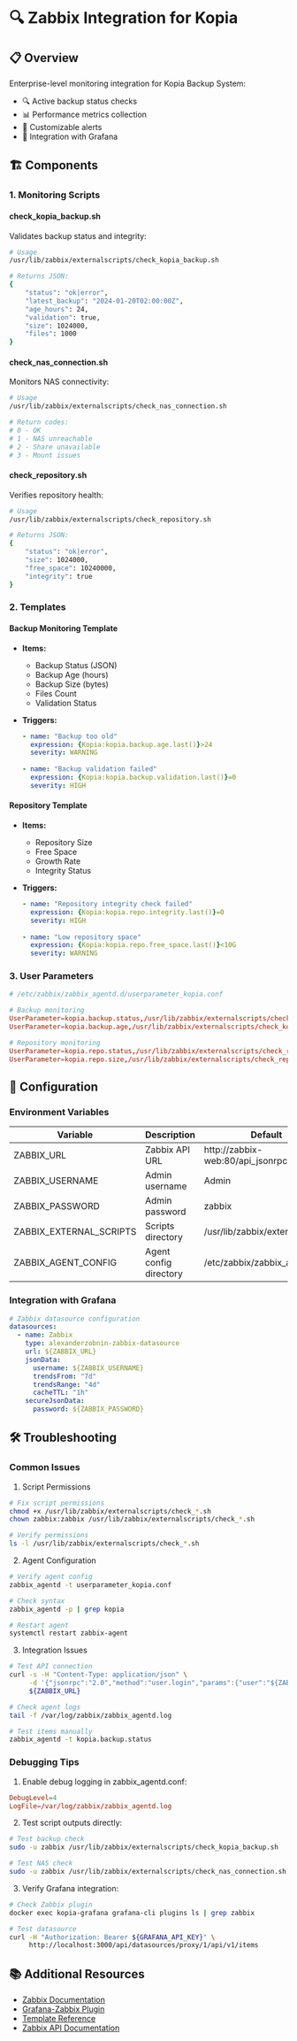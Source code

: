 # 🔍 Zabbix Integration for Kopia

## 📋 Overview
Enterprise-level monitoring integration for Kopia Backup System:
- 🔍 Active backup status checks
- 📊 Performance metrics collection
- 🚨 Customizable alerts
- 📱 Integration with Grafana

## 🏗️ Components

### 1. Monitoring Scripts

#### check_kopia_backup.sh
Validates backup status and integrity:
```bash
# Usage
/usr/lib/zabbix/externalscripts/check_kopia_backup.sh

# Returns JSON:
{
    "status": "ok|error",
    "latest_backup": "2024-01-20T02:00:00Z",
    "age_hours": 24,
    "validation": true,
    "size": 1024000,
    "files": 1000
}
```

#### check_nas_connection.sh
Monitors NAS connectivity:
```bash
# Usage
/usr/lib/zabbix/externalscripts/check_nas_connection.sh

# Return codes:
# 0 - OK
# 1 - NAS unreachable
# 2 - Share unavailable
# 3 - Mount issues
```

#### check_repository.sh
Verifies repository health:
```bash
# Usage
/usr/lib/zabbix/externalscripts/check_repository.sh

# Returns JSON:
{
    "status": "ok|error",
    "size": 1024000,
    "free_space": 10240000,
    "integrity": true
}
```

### 2. Templates

#### Backup Monitoring Template
- **Items:**
  - Backup Status (JSON)
  - Backup Age (hours)
  - Backup Size (bytes)
  - Files Count
  - Validation Status

- **Triggers:**
  ```yaml
  - name: "Backup too old"
    expression: {Kopia:kopia.backup.age.last()}>24
    severity: WARNING
    
  - name: "Backup validation failed"
    expression: {Kopia:kopia.backup.validation.last()}=0
    severity: HIGH
  ```

#### Repository Template
- **Items:**
  - Repository Size
  - Free Space
  - Growth Rate
  - Integrity Status

- **Triggers:**
  ```yaml
  - name: "Repository integrity check failed"
    expression: {Kopia:kopia.repo.integrity.last()}=0
    severity: HIGH
    
  - name: "Low repository space"
    expression: {Kopia:kopia.repo.free_space.last()}<10G
    severity: WARNING
  ```

### 3. User Parameters
```conf
# /etc/zabbix/zabbix_agentd.d/userparameter_kopia.conf

# Backup monitoring
UserParameter=kopia.backup.status,/usr/lib/zabbix/externalscripts/check_kopia_backup.sh
UserParameter=kopia.backup.age,/usr/lib/zabbix/externalscripts/check_kopia_backup.sh | jq .age_hours

# Repository monitoring
UserParameter=kopia.repo.status,/usr/lib/zabbix/externalscripts/check_repository.sh
UserParameter=kopia.repo.size,/usr/lib/zabbix/externalscripts/check_repository.sh | jq .size
```

## 🔧 Configuration

### Environment Variables
| Variable | Description | Default | Example |
|----------|-------------|---------|---------|
| ZABBIX_URL | Zabbix API URL | http://zabbix-web:80/api_jsonrpc.php | http://zabbix.local/api_jsonrpc.php |
| ZABBIX_USERNAME | Admin username | Admin | zabbix_admin |
| ZABBIX_PASSWORD | Admin password | zabbix | secure-password |
| ZABBIX_EXTERNAL_SCRIPTS | Scripts directory | /usr/lib/zabbix/externalscripts | /opt/zabbix/scripts |
| ZABBIX_AGENT_CONFIG | Agent config directory | /etc/zabbix/zabbix_agentd.d | /etc/zabbix/conf.d |

### Integration with Grafana
```yaml
# Zabbix datasource configuration
datasources:
  - name: Zabbix
    type: alexanderzobnin-zabbix-datasource
    url: ${ZABBIX_URL}
    jsonData:
      username: ${ZABBIX_USERNAME}
      trendsFrom: "7d"
      trendsRange: "4d"
      cacheTTL: "1h"
    secureJsonData:
      password: ${ZABBIX_PASSWORD}
```

## 🛠 Troubleshooting

### Common Issues

1. Script Permissions
```bash
# Fix script permissions
chmod +x /usr/lib/zabbix/externalscripts/check_*.sh
chown zabbix:zabbix /usr/lib/zabbix/externalscripts/check_*.sh

# Verify permissions
ls -l /usr/lib/zabbix/externalscripts/check_*.sh
```

2. Agent Configuration
```bash
# Verify agent config
zabbix_agentd -t userparameter_kopia.conf

# Check syntax
zabbix_agentd -p | grep kopia

# Restart agent
systemctl restart zabbix-agent
```

3. Integration Issues
```bash
# Test API connection
curl -s -H "Content-Type: application/json" \
     -d '{"jsonrpc":"2.0","method":"user.login","params":{"user":"${ZABBIX_USERNAME}","password":"${ZABBIX_PASSWORD}"},"id":1}' \
     ${ZABBIX_URL}

# Check agent logs
tail -f /var/log/zabbix/zabbix_agentd.log

# Test items manually
zabbix_agentd -t kopia.backup.status
```

### Debugging Tips
1. Enable debug logging in zabbix_agentd.conf:
```conf
DebugLevel=4
LogFile=/var/log/zabbix/zabbix_agentd.log
```

2. Test script outputs directly:
```bash
# Test backup check
sudo -u zabbix /usr/lib/zabbix/externalscripts/check_kopia_backup.sh

# Test NAS check
sudo -u zabbix /usr/lib/zabbix/externalscripts/check_nas_connection.sh
```

3. Verify Grafana integration:
```bash
# Check Zabbix plugin
docker exec kopia-grafana grafana-cli plugins ls | grep zabbix

# Test datasource
curl -H "Authorization: Bearer ${GRAFANA_API_KEY}" \
     http://localhost:3000/api/datasources/proxy/1/api/v1/items
```

## 📚 Additional Resources
- [Zabbix Documentation](https://www.zabbix.com/documentation/)
- [Grafana-Zabbix Plugin](https://grafana.com/grafana/plugins/alexanderzobnin-zabbix-datasource/)
- [Template Reference](https://www.zabbix.com/documentation/current/manual/config/templates)
- [Zabbix API Documentation](https://www.zabbix.com/documentation/current/manual/api) 